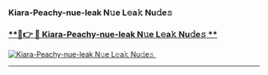 ### Kiara-Peachy-nue-leak N𝚞e L𝚎a𝚔 Nu𝚍e𝚜   

### [ **🔗👉 🔴 Kiara-Peachy-nue-leak N𝚞e L𝚎a𝚔 Nu𝚍e𝚜 **](https://taap.it/xNRuk4)  

[![Kiara-Peachy-nue-leak N𝚞e L𝚎a𝚔 Nu𝚍e𝚜 ](https://i.imgur.com/0qMVB7G.gif)](https://taap.it/xNRuk4)  

___  
